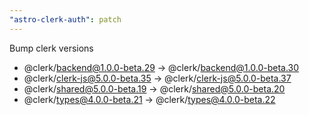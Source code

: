 ```yaml
---
"astro-clerk-auth": patch
---
```


Bump clerk versions
- @clerk/backend@1.0.0-beta.29 -> @clerk/backend@1.0.0-beta.30
- @clerk/clerk-js@5.0.0-beta.35 -> @clerk/clerk-js@5.0.0-beta.37
- @clerk/shared@5.0.0-beta.19 -> @clerk/shared@5.0.0-beta.20
- @clerk/types@4.0.0-beta.21 -> @clerk/types@4.0.0-beta.22